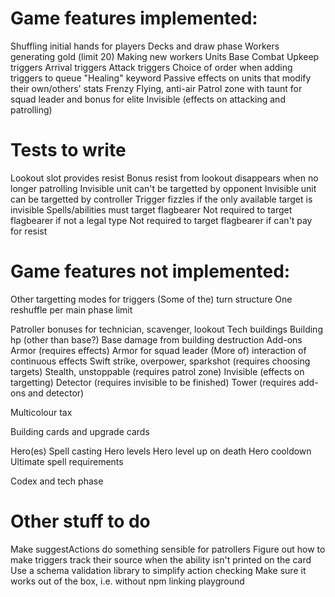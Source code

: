 # Game features implemented:

Shuffling initial hands for players
Decks and draw phase
Workers generating gold (limit 20)
Making new workers
Units
Base
Combat
Upkeep triggers
Arrival triggers
Attack triggers
Choice of order when adding triggers to queue
"Healing" keyword
Passive effects on units that modify their own/others' stats
Frenzy
Flying, anti-air
Patrol zone with taunt for squad leader and bonus for elite
Invisible (effects on attacking and patrolling)

# Tests to write

Lookout slot provides resist
Bonus resist from lookout disappears when no longer patrolling
Invisible unit can't be targetted by opponent
Invisible unit can be targetted by controller
Trigger fizzles if the only available target is invisible
Spells/abilities must target flagbearer
Not required to target flagbearer if not a legal type
Not required to target flagbearer if can't pay for resist

# Game features not implemented:

Other targetting modes for triggers
(Some of the) turn structure
One reshuffle per main phase limit

Patroller bonuses for technician, scavenger, lookout
Tech buildings
Building hp (other than base?)
Base damage from building destruction
Add-ons
Armor (requires effects)
Armor for squad leader
(More of) interaction of continuous effects
Swift strike, overpower, sparkshot (requires choosing targets)
Stealth, unstoppable (requires patrol zone)
Invisible (effects on targetting)
Detector (requires invisible to be finished)
Tower (requires add-ons and detector)

Multicolour tax

Building cards and upgrade cards

Hero(es)
Spell casting
Hero levels
Hero level up on death
Hero cooldown
Ultimate spell requirements

Codex and tech phase

# Other stuff to do

Make suggestActions do something sensible for patrollers
Figure out how to make triggers track their source when the ability isn't printed on the card
Use a schema validation library to simplify action checking
Make sure it works out of the box, i.e. without npm linking playground

